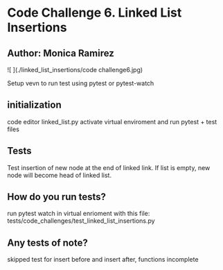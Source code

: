 # Code Challenge 6. Linked List Insertions

## Author: Monica Ramirez

![ ](./linked_list_insertions/code challenge6.jpg)

Setup
vevn to run test using pytest or pytest-watch

## initialization

code editor linked_list.py
activate virtual enviroment and run pytest + test files

## Tests
Test insertion of new node at the end of linked link. If list is empty, new node will become head of linked list. 

## How do you run tests?
run pytest watch in virtual enrioment with this file: tests/code_challenges/test_linked_list_insertions.py

## Any tests of note?
skipped test for insert before and insert after, functions incomplete
